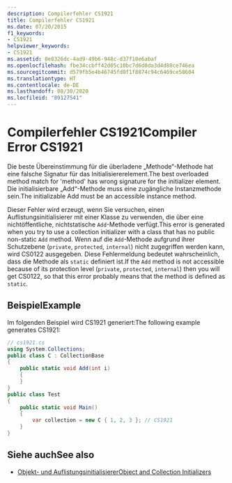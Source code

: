 ```yaml
---
description: Compilerfehler CS1921
title: Compilerfehler CS1921
ms.date: 07/20/2015
f1_keywords:
- CS1921
helpviewer_keywords:
- CS1921
ms.assetid: 0e8326dc-4ad9-49b6-948c-d37f10e6abaf
ms.openlocfilehash: fbe34ccbff42d05c10bc7d6d0da3d4d80ce746ea
ms.sourcegitcommit: d579fb5e4b46745fd0f1f8874c94c6469ce58604
ms.translationtype: HT
ms.contentlocale: de-DE
ms.lasthandoff: 08/30/2020
ms.locfileid: "89127541"
---
```

# <a name="compiler-error-cs1921"></a><span data-ttu-id="bc2ca-103">Compilerfehler CS1921</span><span class="sxs-lookup"><span data-stu-id="bc2ca-103">Compiler Error CS1921</span></span>

<span data-ttu-id="bc2ca-104">Die beste Übereinstimmung für die überladene „Methode“-Methode hat eine falsche Signatur für das Initialisiererelement.</span><span class="sxs-lookup"><span data-stu-id="bc2ca-104">The best overloaded method match for 'method' has wrong signature for the initializer element.</span></span> <span data-ttu-id="bc2ca-105">Die initialisierbare „Add“-Methode muss eine zugängliche Instanzmethode sein.</span><span class="sxs-lookup"><span data-stu-id="bc2ca-105">The initializable Add must be an accessible instance method.</span></span>  
  
 <span data-ttu-id="bc2ca-106">Dieser Fehler wird erzeugt, wenn Sie versuchen, einen Auflistungsinitialisierer mit einer Klasse zu verwenden, die über eine nichtöffentliche, nichtstatische `Add`-Methode verfügt.</span><span class="sxs-lookup"><span data-stu-id="bc2ca-106">This error is generated when you try to use a collection initializer with a class that has no public non-static `Add` method.</span></span> <span data-ttu-id="bc2ca-107">Wenn auf die `Add`-Methode aufgrund ihrer Schutzebene (`private`, `protected`, `internal`) nicht zugegriffen werden kann, wird CS0122 ausgegeben. Diese Fehlermeldung bedeutet wahrscheinlich, dass die Methode als `static` definiert ist.</span><span class="sxs-lookup"><span data-stu-id="bc2ca-107">If the `Add` method is not accessible because of its protection level (`private`, `protected`, `internal`) then you will get CS0122, so that this error probably means that the method is defined as `static`.</span></span>  
  
## <a name="example"></a><span data-ttu-id="bc2ca-108">Beispiel</span><span class="sxs-lookup"><span data-stu-id="bc2ca-108">Example</span></span>

 <span data-ttu-id="bc2ca-109">Im folgenden Beispiel wird CS1921 generiert:</span><span class="sxs-lookup"><span data-stu-id="bc2ca-109">The following example generates CS1921:</span></span>  

```csharp
// cs1921.cs  
using System.Collections;  
public class C : CollectionBase  
{  
    public static void Add(int i)  
    {  
    }  
}  
public class Test  
{  
    public static void Main()  
    {  
        var collection = new C { 1, 2, 3 }; // CS1921  
    }  
}  
```

## <a name="see-also"></a><span data-ttu-id="bc2ca-110">Siehe auch</span><span class="sxs-lookup"><span data-stu-id="bc2ca-110">See also</span></span>

- [<span data-ttu-id="bc2ca-111">Objekt- und Auflistungsinitialisierer</span><span class="sxs-lookup"><span data-stu-id="bc2ca-111">Object and Collection Initializers</span></span>](../../programming-guide/classes-and-structs/object-and-collection-initializers.md)
